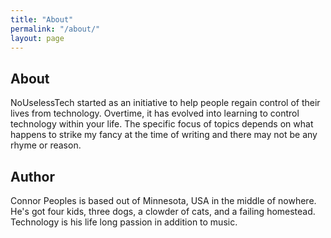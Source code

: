```yaml
---
title: "About"
permalink: "/about/"
layout: page
---
```


## About

NoUselessTech started as an initiative to help people regain control of their lives from technology. Overtime, it has evolved into learning to control technology within your life. The specific focus of topics depends on what happens to strike my fancy at the time of writing and there may not be any rhyme or reason.

## Author

Connor Peoples is based out of Minnesota, USA in the middle of nowhere. He's got four kids, three dogs, a clowder of cats, and a failing homestead. Technology is his life long passion in addition to music.
